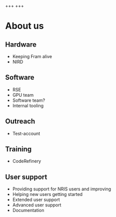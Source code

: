 +++
+++

# About us

## Hardware

- Keeping Fram alive
- NIRD


## Software

- RSE
- GPU team
- Software team?
- Internal tooling


## Outreach

- Test-account


## Training

- CodeRefinery


## User support

- Providing support for NRIS users and improving
- Helping new users getting started
- Extended user support
- Advanced user support
- Documentation
